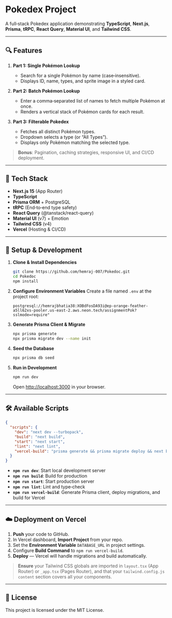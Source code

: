 # Pokedex Project

A full‑stack Pokedex application demonstrating **TypeScript**, **Next.js**, **Prisma**, **tRPC**, **React Query**, **Material UI**, and **Tailwind CSS**.

---

## 🔍 Features

1. **Part 1: Single Pokémon Lookup**
   - Search for a single Pokémon by name (case‑insensitive).
   - Displays ID, name, types, and sprite image in a styled card.

2. **Part 2: Batch Pokémon Lookup**
   - Enter a comma‑separated list of names to fetch multiple Pokémon at once.
   - Renders a vertical stack of Pokémon cards for each result.

3. **Part 3: Filterable Pokedex**
   - Fetches all distinct Pokémon types.
   - Dropdown selects a type (or “All Types”).
   - Displays only Pokémon matching the selected type.

> **Bonus**: Pagination, caching strategies, responsive UI, and CI/CD deployment.

---

## 🚀 Tech Stack

- **Next.js 15** (App Router)
- **TypeScript**
- **Prisma ORM** + PostgreSQL
- **tRPC** (End‑to‑end type safety)
- **React Query** (@tanstack/react-query)
- **Material UI** (v7) + Emotion
- **Tailwind CSS** (v4)
- **Vercel** (Hosting & CI/CD)

---


## 🔧 Setup & Development

1. **Clone & Install Dependencies**
   ```bash
   git clone https://github.com/hemraj-007/Pokedoc.git
   cd Pokedoc
   npm install
   ```

2. **Configure Environment Variables**
   Create a file named `.env` at the project root:
   ```env
   postgresql://hemrajbhatia38:XOBdFosDA93i@ep-orange-feather-a5ll62xs-pooler.us-east-2.aws.neon.tech/assignmentPok?sslmode=require"
   ```

3. **Generate Prisma Client & Migrate**
   ```bash
   npx prisma generate
   npx prisma migrate dev --name init
   ```

4. **Seed the Database**
   ```bash
   npx prisma db seed
   ```

5. **Run in Development**
   ```bash
   npm run dev
   ```
   Open [http://localhost:3000](http://localhost:3000) in your browser.

---

## 🛠️ Available Scripts

```json
{
  "scripts": {
    "dev": "next dev --turbopack",
    "build": "next build",
    "start": "next start",
    "lint": "next lint",
    "vercel-build": "prisma generate && prisma migrate deploy && next build"
  }
}
```

- **`npm run dev`**: Start local development server
- **`npm run build`**: Build for production
- **`npm run start`**: Start production server
- **`npm run lint`**: Lint and type‑check
- **`npm run vercel-build`**: Generate Prisma client, deploy migrations, and build for Vercel

---

## ☁️ Deployment on Vercel

1. **Push** your code to GitHub.
2. In Vercel dashboard, **Import Project** from your repo.
3. Set the **Environment Variable** `DATABASE_URL` in project settings.
4. Configure **Build Command** to `npm run vercel-build`.
5. **Deploy** — Vercel will handle migrations and build automatically.

> **Ensure** your Tailwind CSS globals are imported in `layout.tsx` (App Router) or `_app.tsx` (Pages Router), and that your `tailwind.config.js` `content` section covers all your components.

---

## 📄 License

This project is licensed under the MIT License.

